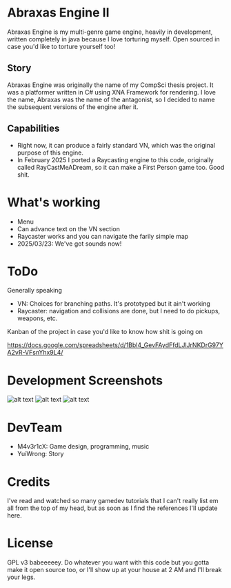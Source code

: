 # Abraxas Engine II
Abraxas Engine is my multi-genre game engine, heavily in development, written completely in java because I love torturing myself. Open sourced in case you'd like to torture yourself too!
## Story
Abraxas Engine was originally the name of my CompSci thesis project. It was a platformer written in C# using XNA Framework for rendering. I love the name, Abraxas was the name of the antagonist, so I decided to name the subsequent versions of the engine after it.
## Capabilities
* Right now, it can produce a fairly standard VN, which was the original purpose of this engine.
* In February 2025 I ported a Raycasting engine to this code, originally called RayCastMeADream, so it can make a First Person game too. Good shit.
# What's working
* Menu
* Can advance text on the VN section
* Raycaster works and you can navigate the farily simple map
* 2025/03/23: We've got sounds now!
# ToDo
Generally speaking
* VN: Choices for branching paths. It's prototyped but it ain't working
* Raycaster: navigation and collisions are done, but I need to do pickups, weapons, etc.

Kanban of the project in case you'd like to know how shit is going on

https://docs.google.com/spreadsheets/d/1Bbl4_GevFAydFfdLJlJrNKDrG97YA2vR-VFsnYhx9L4/
# Development Screenshots
![alt text](https://64.media.tumblr.com/d42309ebc82f2535a5f19b0682b2b4ec/a307bd646baa6c0a-32/s2048x3072/b3a83b575d7282dba828c335d065bbbd36187c9b.pnj)
![alt text](https://64.media.tumblr.com/dec60fea838dca9a8617c843bff2dac1/a307bd646baa6c0a-31/s2048x3072/d0485ebd413f3c3a462884cd15b5508ec916719b.pnj)
![alt text](https://64.media.tumblr.com/bbaa41894e02d6a786a9055fb6621bb4/a307bd646baa6c0a-de/s2048x3072/f61e4d65f64b70ae46355f40a9546f46173ad2ef.pnj)
# DevTeam
* M4v3r1cX: Game design, programming, music
* YuiWrong: Story
# Credits
I've read and watched so many gamedev tutorials that I can't really list em all from the top of my head, but as soon as I find the references I'll update here.
# License
GPL v3 babeeeeey. Do whatever you want with this code but you gotta make it open source too, or I'll show up at your house at 2 AM and I'll break your legs.